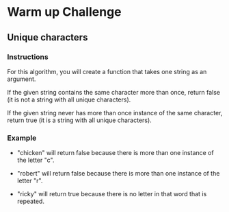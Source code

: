 # Warm up Challenge

## Unique characters

### Instructions

For this algorithm, you will create a function that takes one string as an argument.

If the given string contains the same character more than once, return false (it is not a string with all unique characters).

If the given string never has more than once instance of the same character, return true (it is a string with all unique characters).

### Example
- "chicken" will return false because there is more than one instance of the letter "c".

- "robert" will return false because there is more than one instance of the letter "r".

- "ricky" will return true because there is no letter in that word that is repeated.